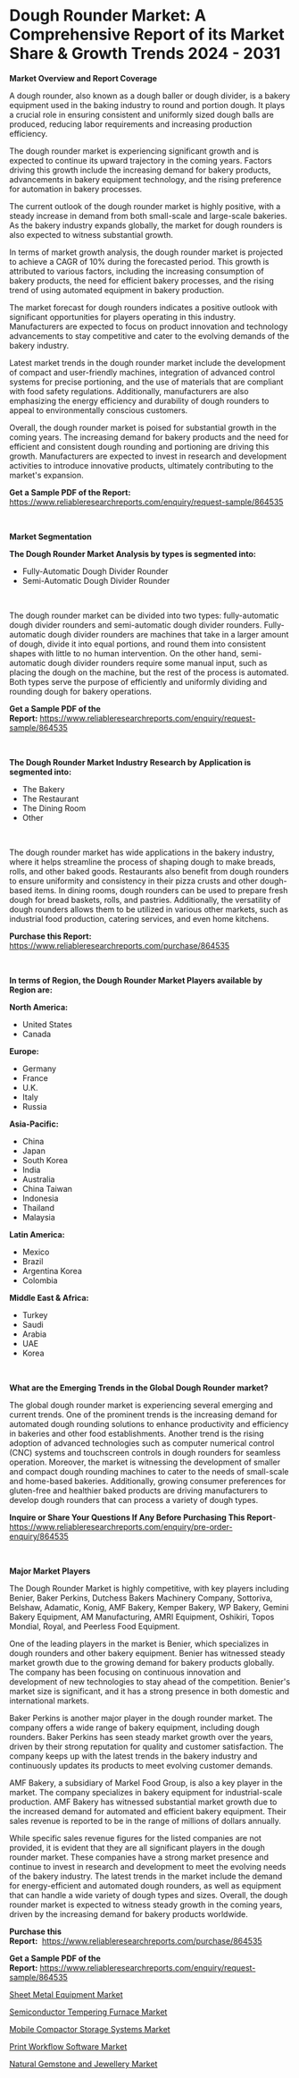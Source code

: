 <p><h1>Dough Rounder Market: A Comprehensive Report of its Market Share & Growth Trends 2024 - 2031</h1></p><p><strong>Market Overview and Report Coverage</strong></p>
<p><p>A dough rounder, also known as a dough baller or dough divider, is a bakery equipment used in the baking industry to round and portion dough. It plays a crucial role in ensuring consistent and uniformly sized dough balls are produced, reducing labor requirements and increasing production efficiency.</p><p>The dough rounder market is experiencing significant growth and is expected to continue its upward trajectory in the coming years. Factors driving this growth include the increasing demand for bakery products, advancements in bakery equipment technology, and the rising preference for automation in bakery processes.</p><p>The current outlook of the dough rounder market is highly positive, with a steady increase in demand from both small-scale and large-scale bakeries. As the bakery industry expands globally, the market for dough rounders is also expected to witness substantial growth.</p><p>In terms of market growth analysis, the dough rounder market is projected to achieve a CAGR of 10% during the forecasted period. This growth is attributed to various factors, including the increasing consumption of bakery products, the need for efficient bakery processes, and the rising trend of using automated equipment in bakery production.</p><p>The market forecast for dough rounders indicates a positive outlook with significant opportunities for players operating in this industry. Manufacturers are expected to focus on product innovation and technology advancements to stay competitive and cater to the evolving demands of the bakery industry.</p><p>Latest market trends in the dough rounder market include the development of compact and user-friendly machines, integration of advanced control systems for precise portioning, and the use of materials that are compliant with food safety regulations. Additionally, manufacturers are also emphasizing the energy efficiency and durability of dough rounders to appeal to environmentally conscious customers.</p><p>Overall, the dough rounder market is poised for substantial growth in the coming years. The increasing demand for bakery products and the need for efficient and consistent dough rounding and portioning are driving this growth. Manufacturers are expected to invest in research and development activities to introduce innovative products, ultimately contributing to the market's expansion.</p></p>
<p><strong>Get a Sample PDF of the Report:</strong> <a href="https://www.reliableresearchreports.com/enquiry/request-sample/864535">https://www.reliableresearchreports.com/enquiry/request-sample/864535</a></p>
<p>&nbsp;</p>
<p><strong>Market Segmentation</strong></p>
<p><strong>The Dough Rounder Market Analysis by types is segmented into:</strong></p>
<p><ul><li>Fully-Automatic Dough Divider Rounder</li><li>Semi-Automatic Dough Divider Rounder</li></ul></p>
<p>&nbsp;</p>
<p><p>The dough rounder market can be divided into two types: fully-automatic dough divider rounders and semi-automatic dough divider rounders. Fully-automatic dough divider rounders are machines that take in a larger amount of dough, divide it into equal portions, and round them into consistent shapes with little to no human intervention. On the other hand, semi-automatic dough divider rounders require some manual input, such as placing the dough on the machine, but the rest of the process is automated. Both types serve the purpose of efficiently and uniformly dividing and rounding dough for bakery operations.</p></p>
<p><strong>Get a Sample PDF of the Report:</strong>&nbsp;<a href="https://www.reliableresearchreports.com/enquiry/request-sample/864535">https://www.reliableresearchreports.com/enquiry/request-sample/864535</a></p>
<p>&nbsp;</p>
<p><strong>The Dough Rounder Market Industry Research by Application is segmented into:</strong></p>
<p><ul><li>The Bakery</li><li>The Restaurant</li><li>The Dining Room</li><li>Other</li></ul></p>
<p>&nbsp;</p>
<p><p>The dough rounder market has wide applications in the bakery industry, where it helps streamline the process of shaping dough to make breads, rolls, and other baked goods. Restaurants also benefit from dough rounders to ensure uniformity and consistency in their pizza crusts and other dough-based items. In dining rooms, dough rounders can be used to prepare fresh dough for bread baskets, rolls, and pastries. Additionally, the versatility of dough rounders allows them to be utilized in various other markets, such as industrial food production, catering services, and even home kitchens.</p></p>
<p><strong>Purchase this Report:</strong>&nbsp; <a href="https://www.reliableresearchreports.com/purchase/864535">https://www.reliableresearchreports.com/purchase/864535</a></p>
<p>&nbsp;</p>
<p><strong>In terms of Region, the Dough Rounder Market Players available by Region are:</strong></p>
<p>
    <p> <strong> North America: </strong>
        <ul>
            <li>United States</li>
            <li>Canada</li>
        </ul>
        </p> 
    <p> <strong> Europe: </strong>
        <ul>
            <li>Germany</li>
            <li>France</li>
            <li>U.K.</li>
            <li>Italy</li>
            <li>Russia</li>
        </ul>
        </p> 
    <p> <strong> Asia-Pacific: </strong>
        <ul>
            <li>China</li>
            <li>Japan</li>
            <li>South Korea</li>
            <li>India</li>
            <li>Australia</li>
            <li>China Taiwan</li>
            <li>Indonesia</li>
            <li>Thailand</li>
            <li>Malaysia</li>
        </ul>
        </p> 
    <p> <strong> Latin America: </strong>
        <ul>
            <li>Mexico</li>
            <li>Brazil</li>
            <li>Argentina Korea</li>
            <li>Colombia</li>
        </ul>
        </p> 
    <p> <strong> Middle East & Africa: </strong>
        <ul>
            <li>Turkey</li>
            <li>Saudi</li>
            <li>Arabia</li>
            <li>UAE</li>
            <li>Korea</li>
        </ul>
    </p>
    </p>
<p>&nbsp;</p>
<p><strong>What are the Emerging Trends in the Global Dough Rounder market?</strong></p>
<p><p>The global dough rounder market is experiencing several emerging and current trends. One of the prominent trends is the increasing demand for automated dough rounding solutions to enhance productivity and efficiency in bakeries and other food establishments. Another trend is the rising adoption of advanced technologies such as computer numerical control (CNC) systems and touchscreen controls in dough rounders for seamless operation. Moreover, the market is witnessing the development of smaller and compact dough rounding machines to cater to the needs of small-scale and home-based bakeries. Additionally, growing consumer preferences for gluten-free and healthier baked products are driving manufacturers to develop dough rounders that can process a variety of dough types.</p></p>
<p><strong>Inquire or Share Your Questions If Any Before Purchasing This Report</strong>- <a href="https://www.reliableresearchreports.com/enquiry/pre-order-enquiry/864535">https://www.reliableresearchreports.com/enquiry/pre-order-enquiry/864535</a></p>
<p>&nbsp;</p>
<p><strong>Major Market Players</strong></p>
<p><p>The Dough Rounder Market is highly competitive, with key players including Benier, Baker Perkins, Dutchess Bakers Machinery Company, Sottoriva, Belshaw, Adamatic, Konig, AMF Bakery, Kemper Bakery, WP Bakery, Gemini Bakery Equipment, AM Manufacturing, AMRI Equipment, Oshikiri, Topos Mondial, Royal, and Peerless Food Equipment. </p><p>One of the leading players in the market is Benier, which specializes in dough rounders and other bakery equipment. Benier has witnessed steady market growth due to the growing demand for bakery products globally. The company has been focusing on continuous innovation and development of new technologies to stay ahead of the competition. Benier's market size is significant, and it has a strong presence in both domestic and international markets.</p><p>Baker Perkins is another major player in the dough rounder market. The company offers a wide range of bakery equipment, including dough rounders. Baker Perkins has seen steady market growth over the years, driven by their strong reputation for quality and customer satisfaction. The company keeps up with the latest trends in the bakery industry and continuously updates its products to meet evolving customer demands.</p><p>AMF Bakery, a subsidiary of Markel Food Group, is also a key player in the market. The company specializes in bakery equipment for industrial-scale production. AMF Bakery has witnessed substantial market growth due to the increased demand for automated and efficient bakery equipment. Their sales revenue is reported to be in the range of millions of dollars annually.</p><p>While specific sales revenue figures for the listed companies are not provided, it is evident that they are all significant players in the dough rounder market. These companies have a strong market presence and continue to invest in research and development to meet the evolving needs of the bakery industry. The latest trends in the market include the demand for energy-efficient and automated dough rounders, as well as equipment that can handle a wide variety of dough types and sizes. Overall, the dough rounder market is expected to witness steady growth in the coming years, driven by the increasing demand for bakery products worldwide.</p></p>
<p><strong>Purchase this Report:</strong>&nbsp;&nbsp;<a href="https://www.reliableresearchreports.com/purchase/864535">https://www.reliableresearchreports.com/purchase/864535</a></p>
<p></p>
<p><strong>Get a Sample PDF of the Report:</strong>&nbsp;<a href="https://www.reliableresearchreports.com/enquiry/request-sample/864535">https://www.reliableresearchreports.com/enquiry/request-sample/864535</a></p>
<p><p><a href="https://medium.com/@marycampbell8662022/sheet-metal-equipment-market-analysis-its-cagr-market-segmentation-and-global-industry-overview-82d2227064ba">Sheet Metal Equipment Market</a></p><p><a href="https://issuu.com/reportprime-2/docs/semiconductor-tempering-furnace-market-size-2030.p">Semiconductor Tempering Furnace Market</a></p><p><a href="https://medium.com/@marycampbell8662022/analyzing-mobile-compactor-storage-systems-market-global-industry-perspective-and-forecast-2023-70c8cc6fe8d8">Mobile Compactor Storage Systems Market</a></p><p><a href="https://medium.com/@marycampbell8662022/print-workflow-software-market-size-reveals-the-best-marketing-channels-in-global-industry-c6c00b52439a">Print Workflow Software Market</a></p><p><a href="https://issuu.com/reportprime-2/docs/natural-gemstone-and-jewellery-market-size-2030.pp">Natural Gemstone and Jewellery Market</a></p></p>